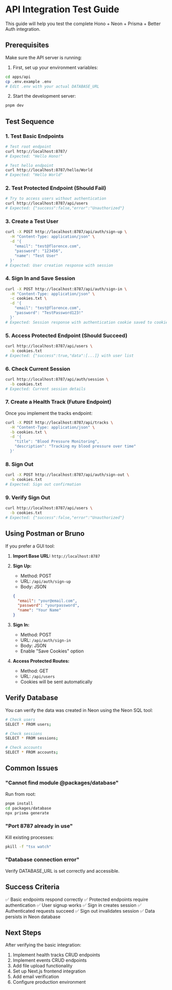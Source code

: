 # API Integration Test Guide

This guide will help you test the complete Hono + Neon + Prisma + Better Auth integration.

## Prerequisites

Make sure the API server is running:

1. First, set up your environment variables:

```bash
cd apps/api
cp .env.example .env
# Edit .env with your actual DATABASE_URL
```

2. Start the development server:

```bash
pnpm dev
```

## Test Sequence

### 1. Test Basic Endpoints

```bash
# Test root endpoint
curl http://localhost:8787/
# Expected: "Hello Hono!"

# Test hello endpoint
curl http://localhost:8787/hello/World
# Expected: "Hello World"
```

### 2. Test Protected Endpoint (Should Fail)

```bash
# Try to access users without authentication
curl http://localhost:8787/api/users
# Expected: {"success":false,"error":"Unauthorized"}
```

### 3. Create a Test User

```bash
curl -X POST http://localhost:8787/api/auth/sign-up \
  -H "Content-Type: application/json" \
  -d '{
    "email": "test@florence.com",
    "password": "123456",
    "name": "Test User"
  }'
# Expected: User creation response with session
```

### 4. Sign In and Save Session

```bash
curl -X POST http://localhost:8787/api/auth/sign-in \
  -H "Content-Type: application/json" \
  -c cookies.txt \
  -d '{
    "email": "test@florence.com",
    "password": "TestPassword123!"
  }'
# Expected: Session response with authentication cookie saved to cookies.txt
```

### 5. Access Protected Endpoint (Should Succeed)

```bash
curl http://localhost:8787/api/users \
  -b cookies.txt
# Expected: {"success":true,"data":[...]} with user list
```

### 6. Check Current Session

```bash
curl http://localhost:8787/api/auth/session \
  -b cookies.txt
# Expected: Current session details
```

### 7. Create a Health Track (Future Endpoint)

Once you implement the tracks endpoint:

```bash
curl -X POST http://localhost:8787/api/tracks \
  -H "Content-Type: application/json" \
  -b cookies.txt \
  -d '{
    "title": "Blood Pressure Monitoring",
    "description": "Tracking my blood pressure over time"
  }'
```

### 8. Sign Out

```bash
curl -X POST http://localhost:8787/api/auth/sign-out \
  -b cookies.txt
# Expected: Sign out confirmation
```

### 9. Verify Sign Out

```bash
curl http://localhost:8787/api/users \
  -b cookies.txt
# Expected: {"success":false,"error":"Unauthorized"}
```

## Using Postman or Bruno

If you prefer a GUI tool:

1. **Import Base URL:** `http://localhost:8787`

2. **Sign Up:**

   - Method: POST
   - URL: `/api/auth/sign-up`
   - Body: JSON

   ```json
   {
     "email": "your@email.com",
     "password": "yourpassword",
     "name": "Your Name"
   }
   ```

3. **Sign In:**

   - Method: POST
   - URL: `/api/auth/sign-in`
   - Body: JSON
   - Enable "Save Cookies" option

4. **Access Protected Routes:**
   - Method: GET
   - URL: `/api/users`
   - Cookies will be sent automatically

## Verify Database

You can verify the data was created in Neon using the Neon SQL tool:

```bash
# Check users
SELECT * FROM users;

# Check sessions
SELECT * FROM sessions;

# Check accounts
SELECT * FROM accounts;
```

## Common Issues

### "Cannot find module @packages/database"

Run from root:

```bash
pnpm install
cd packages/database
npx prisma generate
```

### "Port 8787 already in use"

Kill existing processes:

```bash
pkill -f "tsx watch"
```

### "Database connection error"

Verify DATABASE_URL is set correctly and accessible.

## Success Criteria

✅ Basic endpoints respond correctly
✅ Protected endpoints require authentication
✅ User signup works
✅ Sign in creates session
✅ Authenticated requests succeed
✅ Sign out invalidates session
✅ Data persists in Neon database

## Next Steps

After verifying the basic integration:

1. Implement health tracks CRUD endpoints
2. Implement events CRUD endpoints
3. Add file upload functionality
4. Set up Next.js frontend integration
5. Add email verification
6. Configure production environment
